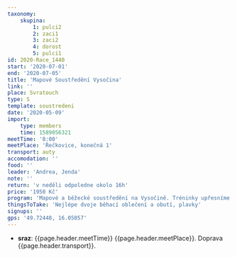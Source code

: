 ```yaml
---
taxonomy:
    skupina:
        1: pulci2
        2: zaci1
        3: zaci2
        4: dorost
        5: pulci1
id: 2020-Race_1440
start: '2020-07-01'
end: '2020-07-05'
title: 'Mapové Soustředění Vysočina'
link: ''
place: Svratouch
type: S
template: soustredeni
date: '2020-05-09'
import:
    type: members
    time: 1589056321
meetTime: '8:00'
meetPlace: 'Řečkovice, konečná 1'
transport: auty
accomodation: ''
food: ''
leader: 'Andrea, Jenda'
note: ''
return: 'v neděli odpoledne okolo 16h'
price: '1950 Kč'
program: 'Mapové a běžecké soustředění na Vysočině. Tréninky upřesníme v týdnu před akcí.'
thingsToTake: 'Nejlépe dvoje běhací oblečení a obutí, plavky'
signups: ''
gps: '49.72448, 16.05057'
---
```

* **sraz**: {{page.header.meetTime}} {{page.header.meetPlace}}. Doprava {{page.header.transport}}.
